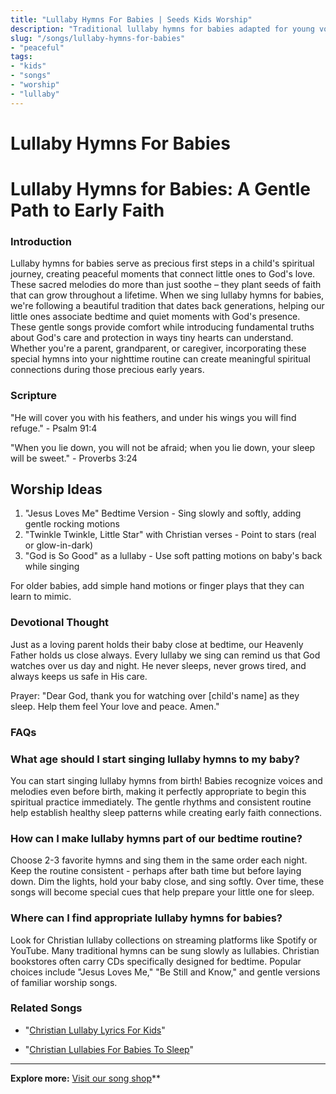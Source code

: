 ```yaml
---
title: "Lullaby Hymns For Babies | Seeds Kids Worship"
description: "Traditional lullaby hymns for babies adapted for young voices. Classic Christian music introducing children to timeless worship."
slug: "/songs/lullaby-hymns-for-babies"
- "peaceful"
tags:
- "kids"
- "songs"
- "worship"
- "lullaby"
---
```


# Lullaby Hymns For Babies

# Lullaby Hymns for Babies: A Gentle Path to Early Faith

### Introduction
Lullaby hymns for babies serve as precious first steps in a child's spiritual journey, creating peaceful moments that connect little ones to God's love. These sacred melodies do more than just soothe – they plant seeds of faith that can grow throughout a lifetime. When we sing lullaby hymns for babies, we're following a beautiful tradition that dates back generations, helping our little ones associate bedtime and quiet moments with God's presence. These gentle songs provide comfort while introducing fundamental truths about God's care and protection in ways tiny hearts can understand. Whether you're a parent, grandparent, or caregiver, incorporating these special hymns into your nighttime routine can create meaningful spiritual connections during those precious early years.

### Scripture
"He will cover you with his feathers, and under his wings you will find refuge." - Psalm 91:4

"When you lie down, you will not be afraid; when you lie down, your sleep will be sweet." - Proverbs 3:24

## Worship Ideas
1. "Jesus Loves Me" Bedtime Version - Sing slowly and softly, adding gentle rocking motions
2. "Twinkle Twinkle, Little Star" with Christian verses - Point to stars (real or glow-in-dark)
3. "God is So Good" as a lullaby - Use soft patting motions on baby's back while singing

For older babies, add simple hand motions or finger plays that they can learn to mimic.

### Devotional Thought
Just as a loving parent holds their baby close at bedtime, our Heavenly Father holds us close always. Every lullaby we sing can remind us that God watches over us day and night. He never sleeps, never grows tired, and always keeps us safe in His care.

Prayer: "Dear God, thank you for watching over [child's name] as they sleep. Help them feel Your love and peace. Amen."

### FAQs

### What age should I start singing lullaby hymns to my baby?
You can start singing lullaby hymns from birth! Babies recognize voices and melodies even before birth, making it perfectly appropriate to begin this spiritual practice immediately. The gentle rhythms and consistent routine help establish healthy sleep patterns while creating early faith connections.

### How can I make lullaby hymns part of our bedtime routine?
Choose 2-3 favorite hymns and sing them in the same order each night. Keep the routine consistent - perhaps after bath time but before laying down. Dim the lights, hold your baby close, and sing softly. Over time, these songs will become special cues that help prepare your little one for sleep.

### Where can I find appropriate lullaby hymns for babies?
Look for Christian lullaby collections on streaming platforms like Spotify or YouTube. Many traditional hymns can be sung slowly as lullabies. Christian bookstores often carry CDs specifically designed for bedtime. Popular choices include "Jesus Loves Me," "Be Still and Know," and gentle versions of familiar worship songs.

### Related Songs

- "[Christian Lullaby Lyrics For Kids](/songs/christian-lullaby-lyrics-for-kids/)"

- "[Christian Lullabies For Babies To Sleep](/songs/christian-lullabies-for-babies-to-sleep/)"

---

**Explore more:** [Visit our song shop](https://seedskidsworship.com/shop)**

<!-- Schema Markup -->
<script type="application/ld+json">
{
  "@context": "https://schema.org",
  "@type": "MusicRecording",
  "name": "Lullaby Hymns For Babies",
  "byArtist": {
    "@type": "MusicGroup",
    "name": "Seeds Kids Worship"
  },
  "isFamilyFriendly": true,
  "url": "https://seedskidsworship.com/songs/lullaby-hymns-for-babies/"
}
</script>